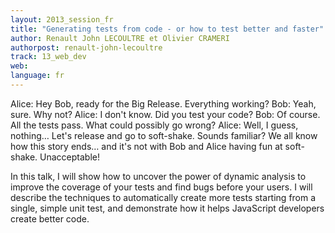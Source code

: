 ```yaml
---
layout: 2013_session_fr
title: "Generating tests from code - or how to test better and faster"
author: Renault John LECOULTRE et Olivier CRAMERI
authorpost: renault-john-lecoultre
track: 13_web_dev
web:
language: fr
---
```


Alice: Hey Bob, ready for the Big Release. Everything working?
Bob: Yeah, sure. Why not?
Alice: I don't know. Did you test your code?
Bob: Of course. All the tests pass. What could possibly go wrong?
Alice: Well, I guess, nothing… Let's release and go to soft-shake.
Sounds familiar? We all know how this story ends… and it's not with Bob and Alice having fun at soft-shake. Unacceptable!

In this talk, I will show how to uncover the power of dynamic analysis to improve the coverage of your tests and find bugs before your users. I will describe the techniques to automatically create more tests starting from a single, simple unit test, and demonstrate how it helps JavaScript developers create better code.
